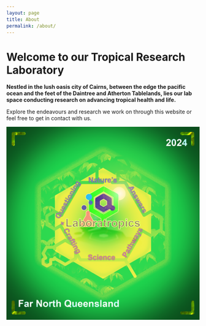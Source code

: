 ```yaml
---
layout: page
title: About
permalink: /about/
---
```


# Welcome to our Tropical Research Laboratory

**Nestled in the lush oasis city of Cairns, between the edge the pacific ocean and the feet of the Daintree and Atherton Tablelands, lies our lab space conducting research on advancing tropical health and life.**

Explore the endeavours and research we work on through this website or feel free to get in contact with us.

![bg](/img/laboratropics_visual2024.png)
